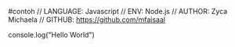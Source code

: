 #contoh
// LANGUAGE: Javascript
// ENV: Node.js
// AUTHOR: Zyca Michaela
// GITHUB: https://github.com/mfaisaal

console.log("Hello World") 
